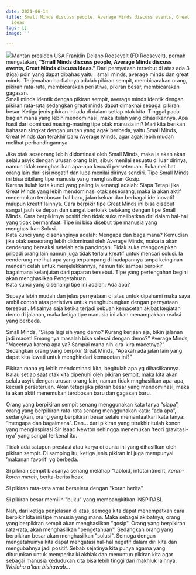 ```yaml
---
date: 2021-06-14
title: Small Minds discuss people, Average Minds discuss events, Great Minds discuss
  ideas
tags: []
image: ''

---
```

![](/images/governor-to-be-3437022-5c6325dd46e0fb0001dcd724.jpg)Mantan presiden USA Franklin Delano Roosevelt (FD Roosevelt), pernah mengatakan, **“Small Minds discuss people, Average Minds discuss events, Great Minds discuss ideas."** Dari pernyataan tersebut di atas ada 3 (tiga) poin yang dapat dibahas yaitu : small minds, average minds dan great minds. Terjemahan harfiahnya adalah pikiran sempit, membicarakan orang, pikiran rata-rata, membicarakan peristiwa, pikiran besar, membicarakan gagasan.  
Small minds identik dengan pikiran sempit, average minds identik dengan pikiran rata-rata sedangkan great minds dapat dimaknai sebagai pikiran besar. Ketiga jenis pikiran ini ada di dalam setiap otak kita. Tinggal pada bagian mana yang lebih mendominasi, maka itulah yang dihasilkannya. Apa hasil dari dominasi masing-masing tipe otak manusia ini? Mari kita  berikan bahasan singkat  dengan urutan yang agak berbeda, yaitu Small Minds, Great Minds dan terakhir baru Average Minds, agar agak lebih mudah melihat perbandingannya.

Jika otak seseorang lebih didominasi oleh Small Minds, maka ia akan akan selalu asyik dengan urusan orang lain, sibuk menilai sesuatu di luar dirinya, namun tidak menghasilkan apa-apa kecuali perseteruan. Suka melihat orang lain dari sisi negatif dan lupa menilai dirinya sendiri. Tipe Small Minds ini bisa dibilang tipe manusia yang menghasilkan Gosip.  
Karena itulah kata kunci yang paling ia senangi adalah: Siapa Tetapi jika Great Minds yang lebih mendominasi otak seseorang, maka ia akan aktif menemukan terobosan hal baru, jalan keluar dan berbagai ide inovatif maupun kreatif lainnya. Cara berpikir tipe Great Minds ini bisa disebut sangat jauh ke depan dan sangat bertolak belakang dengan tipe Small Minds. Cara berpikirnya positif dan tidak suka melibatkan diri dalam hal-hal yang tidak bermanfaat. Tipe ini bisa disebut tipe manusia yang menghasilkan Solusi.  
Kata kunci yang disenanginya adalah: Mengapa dan bagaimana? Kemudian jika otak seseorang lebih didominasi oleh Average Minds, maka ia akan cenderung bereaksi setelah ada pancingan. Tidak suka menggosipkan pribadi orang lain namun juga tidak terlalu kreatif untuk mencari solusi. Ia cenderung melihat apa yang terpampang di hadapannya tanpa keinginan mencari celah untuk menjelekkannya, namun tak sampai berpikir bagaimana kelanjutan dari paparan tersebut. Tipe yang pertengahan begini akan menghasilkan Pengetahuan.  
Kata kunci yang disenangi tipe ini adalah: Ada apa?

Supaya lebih mudah dan jelas pernyataan di atas untuk dipahami maka saya ambil contoh atas peristiwa untuk menghubungkan dengan pernyataan tersebut . Misalnya saja ketika terjadi sebuah kemacetan akibat kegiatan demo di jalanan, maka ketiga tipe manusia ini akan menampakkan reaksi yang berbeda.

Small Minds, “Siapa lagi sih yang demo? Kurang kerjaan aja, bikin jalanan jadi macet! Emangnya masalah bisa selesai dengan demo?” Average Minds, “Macetnya karena apa ya? Sampai mana nih kira-kira macetnya?” Sedangkan orang yang berpikir Great Minds, “Apakah ada jalan lain yang dapat kita lewati untuk menghindari kemacetan ini?”

Pikiran mana yg lebih mendominasi kita, begitulah apa yg dihasilkannya. Kalau setiap saat otak kita dipenuhi oleh pikiran sempit, maka kita akan selalu asyik dengan urusan orang lain, namun tidak mnghasilkan apa-apa, kecuali perseteruan. Akan tetapi jika pikiran besar yang mendominasi, maka ia akan aktif menemukan terobosan baru dan gagasan baru.

Orang yang berpikiran sempit senang menggunakan kata tanya “siapa”, orang yang berpikiran rata-rata senang menggunakan kata: “ada apa”, sedangkan, orang yang berpikiran besar selalu memanfaatkan kata tanya: “mengapa dan bagaimana”. Dan... dari pikiran yang terakhir itulah konon yang menginspirasi Sir Isaac Newton sehingga menemukan 'teori gravitasi-nya' yang sangat terkenal itu.

Tidak ada satupun prestasi atau karya di dunia ini yang dihasilkan oleh pikiran sempit. Di samping itu, ketiga jenis pikiran ini juga mempunyai ‘makanan favorit' yg berbeda.

Si pikiran sempit biasanya senang melahap "tabloid, infotaintment, _koran-koran merah_, berita-berita hoax.

Si pikiran rata-rata amat berselera dengan "koran berita"

Si pikiran besar memilih "buku" yang membangkitkan INSPIRASI.

Nah, dari ketiga penjelasan di atas, semoga kita dapat menempatkan cara berpikir kita ini tipe manusia yang mana. Maka sebagai akibatnya, orang yang berpikiran sempit akan menghasilkan "gosip". Orang yang berpikiran rata-rata, akan menghasilkan "pengetahuan". Sedangkan orang yang berpikiran besar akan menghasilkan "solusi".  Semoga dengan mengetahuinya kita dapat mengatasi hal-hal negatif dalam diri kita dan mengubahnya jadi positif. Sebab sejatinya kita punya agama yang diturunkan untuk memperbaiki akhlak dan menuntun pikiran kita agar sebagai manusia kedudukan kita bisa lebih tinggi dari makhluk lainnya. _Wallahu a'lam bishawab..._